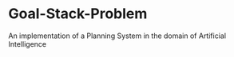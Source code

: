 # Goal-Stack-Problem
An implementation of a Planning System in the domain of Artificial Intelligence
